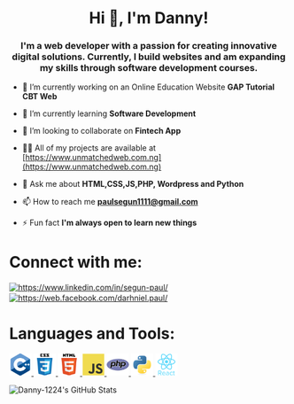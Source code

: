 <h1 align="center">Hi 👋, I'm Danny!</h1>
<h3 align="center">I'm a web developer with a passion for creating innovative digital solutions. Currently, I build websites and am expanding my skills through software development courses.</h3>

- 🔭 I’m currently working on an Online Education Website **GAP Tutorial CBT Web**

- 🌱 I’m currently learning **Software Development**

- 👯 I’m looking to collaborate on **Fintech App**

- 👨‍💻 All of my projects are available at [https://www.unmatchedweb.com.ng](https://www.unmatchedweb.com.ng)

- 💬 Ask me about **HTML,CSS,JS,PHP, Wordpress and Python**

- 📫 How to reach me **paulsegun1111@gmail.com**

- ⚡ Fun fact **I'm always open to learn new things**

<h1 align="left">Connect with me:</h1>
<p align="left">
<a href="https://linkedin.com/in/https://www.linkedin.com/in/segun-paul/" target="blank"><img align="center" src="https://raw.githubusercontent.com/rahuldkjain/github-profile-readme-generator/master/src/images/icons/Social/linked-in-alt.svg" alt="https://www.linkedin.com/in/segun-paul/" height="30" width="40" /></a>
<a href="https://fb.com/https://web.facebook.com/darhniel.paul/" target="blank"><img align="center" src="https://raw.githubusercontent.com/rahuldkjain/github-profile-readme-generator/master/src/images/icons/Social/facebook.svg" alt="https://web.facebook.com/darhniel.paul/" height="30" width="40" /></a>
</p>

<h1 align="left">Languages and Tools:</h1>
<p align="left"> <a href="https://www.w3schools.com/cpp/" target="_blank" rel="noreferrer"> <img src="https://raw.githubusercontent.com/devicons/devicon/master/icons/cplusplus/cplusplus-original.svg" alt="cplusplus" width="40" height="40"/> </a> <a href="https://www.w3schools.com/css/" target="_blank" rel="noreferrer"> <img src="https://raw.githubusercontent.com/devicons/devicon/master/icons/css3/css3-original-wordmark.svg" alt="css3" width="40" height="40"/> </a> <a href="https://www.w3.org/html/" target="_blank" rel="noreferrer"> <img src="https://raw.githubusercontent.com/devicons/devicon/master/icons/html5/html5-original-wordmark.svg" alt="html5" width="40" height="40"/> </a> <a href="https://developer.mozilla.org/en-US/docs/Web/JavaScript" target="_blank" rel="noreferrer"> <img src="https://raw.githubusercontent.com/devicons/devicon/master/icons/javascript/javascript-original.svg" alt="javascript" width="40" height="40"/> </a> <a href="https://www.php.net" target="_blank" rel="noreferrer"> <img src="https://raw.githubusercontent.com/devicons/devicon/master/icons/php/php-original.svg" alt="php" width="40" height="40"/> </a> <a href="https://www.python.org" target="_blank" rel="noreferrer"> <img src="https://raw.githubusercontent.com/devicons/devicon/master/icons/python/python-original.svg" alt="python" width="40" height="40"/> </a> <a href="https://reactjs.org/" target="_blank" rel="noreferrer"> <img src="https://raw.githubusercontent.com/devicons/devicon/master/icons/react/react-original-wordmark.svg" alt="react" width="40" height="40"/> </a> </p>

<img src="https://github-readme-stats.vercel.app/api?username=Danny-1224&theme=react&show_icons=true&hide_border=true&count_private=true" alt="Danny-1224's GitHub Stats" />
